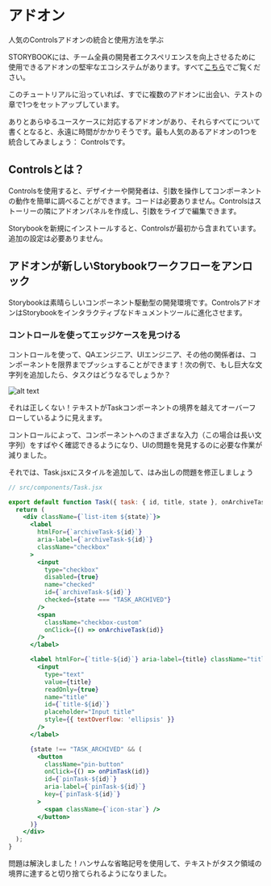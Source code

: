 # アドオン
人気のControlsアドオンの統合と使用方法を学ぶ

STORYBOOKには、チーム全員の開発者エクスペリエンスを向上させるために使用できるアドオンの堅牢なエコシステムがあります。すべて[こちら](https://storybook.js.org/addons)でご覧ください。

このチュートリアルに沿っていれば、すでに複数のアドオンに出会い、テストの章で1つをセットアップしています。

ありとあらゆるユースケースに対応するアドオンがあり、それらすべてについて書くとなると、永遠に時間がかかりそうです。最も人気のあるアドオンの1つを統合してみましょう： Controlsです。

## Controlsとは？
Controlsを使用すると、デザイナーや開発者は、引数を操作してコンポーネントの動作を簡単に調べることができます。コードは必要ありません。Controlsはストーリーの隣にアドオンパネルを作成し、引数をライブで編集できます。

Storybookを新規にインストールすると、Controlsが最初から含まれています。追加の設定は必要ありません。

## アドオンが新しいStorybookワークフローをアンロック
Storybookは素晴らしいコンポーネント駆動型の開発環境です。ControlsアドオンはStorybookをインタラクティブなドキュメントツールに進化させます。

### コントロールを使ってエッジケースを見つける
コントロールを使って、QAエンジニア、UIエンジニア、その他の関係者は、コンポーネントを限界までプッシュすることができます！次の例で、もし巨大な文字列を追加したら、タスクはどうなるでしょうか？

![alt text](image.png)

それは正しくない！テキストがTaskコンポーネントの境界を越えてオーバーフローしているように見えます。

コントロールによって、コンポーネントへのさまざまな入力（この場合は長い文字列）をすばやく確認できるようになり、UIの問題を発見するのに必要な作業が減りました。

それでは、Task.jsxにスタイルを追加して、はみ出しの問題を修正しましょう

```jsx
// src/components/Task.jsx

export default function Task({ task: { id, title, state }, onArchiveTask, onPinTask }) {
  return (
    <div className={`list-item ${state}`}>
      <label
        htmlFor={`archiveTask-${id}`}
        aria-label={`archiveTask-${id}`}
        className="checkbox"
      >
        <input
          type="checkbox"
          disabled={true}
          name="checked"
          id={`archiveTask-${id}`}
          checked={state === "TASK_ARCHIVED"}
        />
        <span
          className="checkbox-custom"
          onClick={() => onArchiveTask(id)}
        />
      </label>

      <label htmlFor={`title-${id}`} aria-label={title} className="title">
        <input
          type="text"
          value={title}
          readOnly={true}
          name="title"
          id={`title-${id}`}
          placeholder="Input title"
          style={{ textOverflow: 'ellipsis' }}
        />
      </label>

      {state !== "TASK_ARCHIVED" && (
        <button
          className="pin-button"
          onClick={() => onPinTask(id)}
          id={`pinTask-${id}`}
          aria-label={`pinTask-${id}`}
          key={`pinTask-${id}`}
        >
          <span className={`icon-star`} />
        </button>
      )}
    </div>
  );
}
```

問題は解決しました！ハンサムな省略記号を使用して、テキストがタスク領域の境界に達すると切り捨てられるようになりました。
